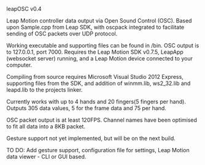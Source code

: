 leapOSC v0.4

Leap Motion controller data output via Open Sound Control (OSC). Based upon Sample.cpp from Leap SDK, with oscpack integrated to facilitate sending of OSC packets over UDP protocol.

Working executable and supporting files can be found in /bin. OSC output is to 127.0.0.1, port 7000. Requires the Leap Motion SDK v0.7.5, LeapApp (websocket server) running, and a Leap Motion device connected to your computer.

Compiling from source requires Microsoft Visual Studio 2012 Express, supporting files from the SDK, and addition of winmm.lib, ws2_32.lib and leapd.lib to the projects linker.

Currently works with up to 4 hands and 20 fingers(5 fingers per hand). Outputs 305 data values, 5 for the frame data and 75 per hand.

OSC packet output is at least 120FPS. Channel names have been optimised to fit all data into a 8KB packet.

Gesture support not yet implemented, but will be on the next build.



TO DO:
Add gesture support, configuration file for settings, Leap Motion data viewer - CLI or GUI based.

